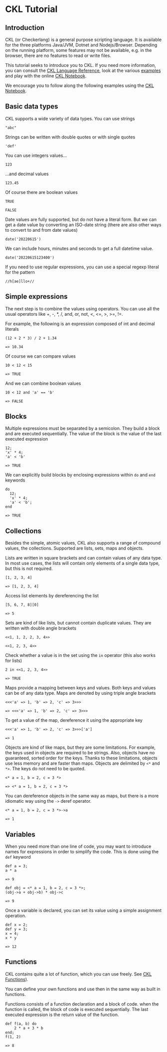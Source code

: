 # CKL Tutorial

## Introduction

CKL (or Checkerlang) is a general purpose scripting language. It
is available for the three platforms Java/JVM, Dotnet and
Nodejs/Browser. Depending on the running platform, some features
may not be available, e.g. in the browser, there are no features
to read or write files.

This tutorial seeks to introduce you to CKL. If you need more
information, you can consult the [CKL Language Reference](ckl-language.md),
look at the various [examples](../examples/) and play with the
online [CKL Notebook](https://www.checkerlang.ch/).

We encourage you to follow along the following examples using the
[CKL Notebook](https://www.checkerlang.ch/).

## Basic data types

CKL supports a wide variety of data types. You can use strings

```
"abc"
```

Strings can be written with double quotes or with single quotes

```
'def'
```

You can use integers values...

```
123
```

...and decimal values

```
123.45
```

Of course there are boolean values

```
TRUE
```

```
FALSE
```

Date values are fully supported, but do not have a literal form. But we can get a date value by converting an ISO-date string (there are also other ways to convert to and from date values)

```
date('20220615')
```

We can include hours, minutes and seconds to get a full datetime value.

```
date('20220615123400')
```

If you need to use regular expressions, you can use a special regexp literal for the pattern

```
//h[ae]llo+//
```

## Simple expressions

The next step is to combine the values using operators. You can use
all the usual operators like +, -, *, /, and, or, not, <, <=, >, >=, !=.

For example, the following is an expression composed of int and decimal
literals

```
(12 + 2 * 3) / 2 + 1.34
```

```
=> 10.34
```

Of course we can compare values

```
10 < 12 < 15
```

```
=> TRUE
```

And we can combine boolean values

```
10 < 12 and 'a' == 'b'
```

```
=> FALSE
```

## Blocks

Multiple expressions must be separated by a semicolon. They
build a block and are executed sequentially. The value of the
block is the value of the last executed expression

```
12;
'x' * 4;
'a' < 'b'
```

```
=> TRUE
```

We can explicitly build blocks by enclosing expressions within
`do` and `end` keywords

```
do
  12;
  'x' * 4;
  'a' < 'b';
end
```

```
=> TRUE
```

## Collections

Besides the simple, atomic values, CKL also supports a range of
compound values, the collections. Supported are lists, sets, maps
and objects.

Lists are written in square brackets and can contain values of
any data type. In most use cases, the lists will contain only
elements of a single data type, but this is not required.

```
[1, 2, 3, 4]
```

```
=> [1, 2, 3, 4]
```

Access list elements by dereferencing the list

```
[5, 6, 7, 8][0]
```

```
=> 5
```

Sets are kind of like lists, but cannot contain duplicate values.
They are written with double angle brackets

```
<<1, 1, 2, 2, 3, 4>>
```

```
<<1, 2, 3, 4>>
```

Check whether a value is in the set using the `in` operator (this also
works for lists)

```
2 in <<1, 2, 3, 4>>
```

```
=> TRUE
```

Maps provide a mapping between keys and values. Both keys and values
can be of any data type. Maps are denoted by using triple angle brackets

```
<<<'a' => 1, 'b' => 2, 'c' => 3>>>
```

```
=> <<<'a' => 1, 'b' => 2, 'c' => 3>>>
```

To get a value of the map, dereference it using the appropriate key

```
<<<'a' => 1, 'b' => 2, 'c' => 3>>>['a']
```

```
=> 1
```

Objects are kind of like maps, but they are some limitations. For
example, the keys used in objects are required to be strings. Also,
objects have no guaranteed, sorted order for the keys. Thanks to
these limitations, objects use less memory and are faster than maps.
Objects are delimited by `<*` and `*>`. The keys do not need to be quoted.

```
<* a = 1, b = 2, c = 3 *>
```

```
=> <* a = 1, b = 2, c = 3 *>
```

You can dereference objects in the same way as maps, but there is
a more idiomatic way using the `->` deref operator.

```
<* a = 1, b = 2, c = 3 *>->a
```

```
=> 1
```

## Variables

When you need more than one line of code, you may want to introduce
names for expressions in order to simplify the code. This is done
using the `def` keyword

```
def a = 3;
a * a
```

```
=> 9
```


```
def obj = <* a = 1, b = 2, c = 3 *>;
(obj->a + obj->b) * obj->c
```

```
=> 9
```

Once a variable is declared, you can set its value using a simple
assignment operation.

```
def x = 2;
def y = 3;
x = 4;
x * y
```

```
=> 12
```

## Functions

CKL contains quite a lot of function, which you can use freely.
See [CKL Functions](ckl-functions.md)).

You can define your own functions and use then in the same way
as built in functions.

Functions consists of a function declaration and a block of code.
when the function is called, the block of code is executed
sequentially. The last executed expression is the return value
of the function.

```
def f(a, b) do
    2 * a + 3 * b
end;
f(1, 2)
```

```
=> 8
```

